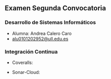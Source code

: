 ## Examen Segunda Convocatoria
### Desarrollo de Sistemas Informáticos

- Alumna: Andrea Calero Caro
- alu0101202952@ull.edu.es


### Integración Continua

- Coveralls:


- Sonar-Cloud:


